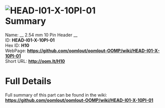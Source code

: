 
![HEAD-I01-X-10PI-01](https://github.com/oomlout/oomlout-OOMP/blob/master/parts/HEAD-I01-X-10PI-01/HEAD-I01-X-10PI-01_420.jpg)   
Summary
=================
  
Name: __ 2.54 mm 10 Pin Header __    
ID: __HEAD-I01-X-10PI-01__   
Hex ID: __H10__   
WebPage: __https://github.com/oomlout/oomlout-OOMP/wiki/HEAD-I01-X-10PI-01__   
Short URL: __http://oom.lt/H10__   

Full Details
==========================
Full summary of this part can be found in the wiki:   
__https://github.com/oomlout/oomlout-OOMP/wiki/HEAD-I01-X-10PI-01__    

